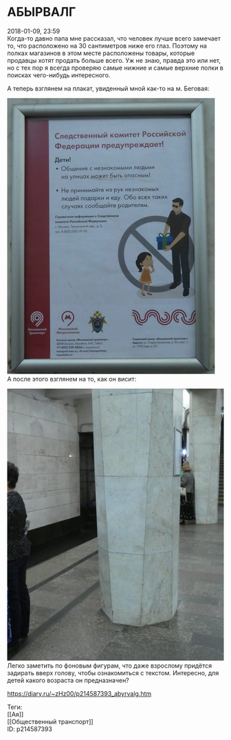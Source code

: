 АБЫРВАЛГ
=========

   
 2018-01-09, 23:59   
  Когда-то давно папа мне рассказал, что человек лучше всего замечает то, что расположено на 30 сантиметров ниже его глаз. Поэтому на полках магазинов в этом месте расположены товары, которые продавцы хотят продать больше всего. Уж не знаю, правда это или нет, но с тех пор я всегда проверяю самые нижние и самые верхние полки в поисках чего-нибудь интересного.   
   
 А теперь взглянем на плакат, увиденный мной как-то на м. Беговая:   
   
   [![](pics/kjeQyAAl.jpg)](https://i.imgur.com/kjeQyAA.jpg)     
 А после этого взглянем на то, как он висит:   
   
   [![](pics/gugqWsIl.jpg)](https://i.imgur.com/gugqWsI.jpg)     
 Легко заметить по фоновым фигурам, что даже взрослому придётся задирать вверх голову, чтобы ознакомиться с текстом. Интересно, для детей какого возраста он предназначен?   
    
 <https://diary.ru/~zHz00/p214587393_abyrvalg.htm>   
   
 Теги:   
 [[Ая]]   
 [[Общественный транспорт]]   
 ID: p214587393